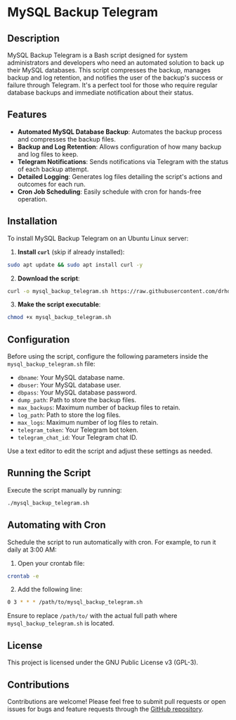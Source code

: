 # MySQL Backup Telegram

## Description

MySQL Backup Telegram is a Bash script designed for system administrators and developers who need an automated solution to back up their MySQL databases. This script compresses the backup, manages backup and log retention, and notifies the user of the backup's success or failure through Telegram. It's a perfect tool for those who require regular database backups and immediate notification about their status.

## Features

- **Automated MySQL Database Backup**: Automates the backup process and compresses the backup files.
- **Backup and Log Retention**: Allows configuration of how many backup and log files to keep.
- **Telegram Notifications**: Sends notifications via Telegram with the status of each backup attempt.
- **Detailed Logging**: Generates log files detailing the script's actions and outcomes for each run.
- **Cron Job Scheduling**: Easily schedule with cron for hands-free operation.

## Installation

To install MySQL Backup Telegram on an Ubuntu Linux server:

1. **Install `curl`** (skip if already installed):

```bash
sudo apt update && sudo apt install curl -y
```

2. **Download the script**:

```bash
curl -o mysql_backup_telegram.sh https://raw.githubusercontent.com/drhdev/mysql-backup-telegram/main/mysql_backup_telegram.sh
```

3. **Make the script executable**:

```bash
chmod +x mysql_backup_telegram.sh
```

## Configuration

Before using the script, configure the following parameters inside the `mysql_backup_telegram.sh` file:

- `dbname`: Your MySQL database name.
- `dbuser`: Your MySQL database user.
- `dbpass`: Your MySQL database password.
- `dump_path`: Path to store the backup files.
- `max_backups`: Maximum number of backup files to retain.
- `log_path`: Path to store the log files.
- `max_logs`: Maximum number of log files to retain.
- `telegram_token`: Your Telegram bot token.
- `telegram_chat_id`: Your Telegram chat ID.

Use a text editor to edit the script and adjust these settings as needed.

## Running the Script

Execute the script manually by running:

```bash
./mysql_backup_telegram.sh
```

## Automating with Cron

Schedule the script to run automatically with cron. For example, to run it daily at 3:00 AM:

1. Open your crontab file:

```bash
crontab -e
```

2. Add the following line:

```bash
0 3 * * * /path/to/mysql_backup_telegram.sh
```

Ensure to replace `/path/to/` with the actual full path where `mysql_backup_telegram.sh` is located.

## License

This project is licensed under the GNU Public License v3 (GPL-3). 

## Contributions

Contributions are welcome! Please feel free to submit pull requests or open issues for bugs and feature requests through the [GitHub repository](https://github.com/drhdev/mysql-backup-telegram).

